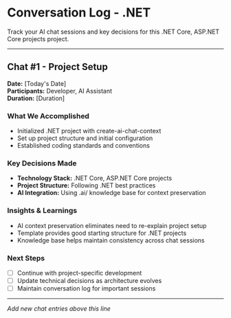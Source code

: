# Conversation Log - .NET

Track your AI chat sessions and key decisions for this .NET Core, ASP.NET Core projects project.

---

## Chat #1 - Project Setup

**Date:** [Today's Date]  
**Participants:** Developer, AI Assistant  
**Duration:** [Duration]

### What We Accomplished
- Initialized .NET project with create-ai-chat-context
- Set up project structure and initial configuration
- Established coding standards and conventions

### Key Decisions Made
- **Technology Stack:** .NET Core, ASP.NET Core projects
- **Project Structure:** Following .NET best practices
- **AI Integration:** Using .ai/ knowledge base for context preservation

### Insights & Learnings
- AI context preservation eliminates need to re-explain project setup
- Template provides good starting structure for .NET projects
- Knowledge base helps maintain consistency across chat sessions

### Next Steps
- [ ] Continue with project-specific development
- [ ] Update technical decisions as architecture evolves  
- [ ] Maintain conversation log for important sessions

---

*Add new chat entries above this line*
